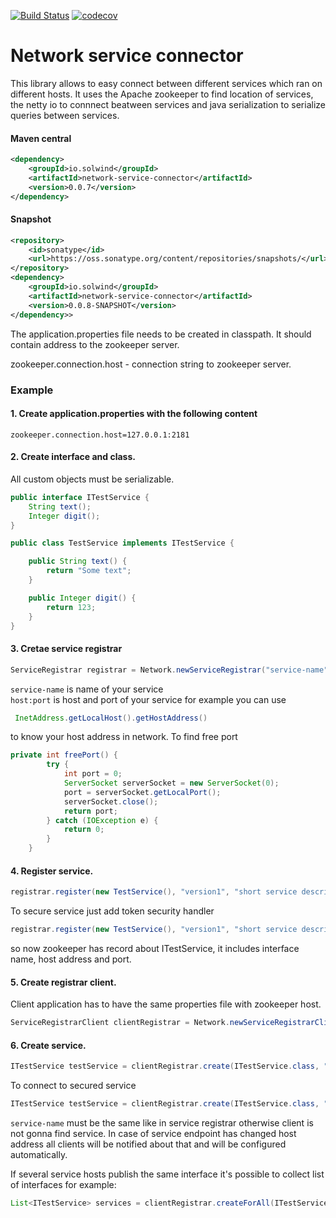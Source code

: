 [![Build Status](https://travis-ci.org/thesolwind/network-service-connector.svg?branch=master)](https://travis-ci.org/thesolwind/network-service-connector)
[![codecov](https://codecov.io/gh/thesolwind/network-service-connector/branch/master/graph/badge.svg)](https://codecov.io/gh/thesolwind/network-service-connector)
# Network service connector

This library allows to easy connect between different services which ran on different hosts. It uses the Apache zookeeper to find location of services, the netty io to connnect beatween services and java serialization to serialize queries between services.

#### Maven central
```xml
<dependency>
    <groupId>io.solwind</groupId>
    <artifactId>network-service-connector</artifactId>
    <version>0.0.7</version>
</dependency>
```

#### Snapshot
```xml
<repository>
    <id>sonatype</id>
    <url>https://oss.sonatype.org/content/repositories/snapshots/</url>
</repository>
<dependency>
    <groupId>io.solwind</groupId>
    <artifactId>network-service-connector</artifactId>
    <version>0.0.8-SNAPSHOT</version>
</dependency>>
```

The application.properties file needs to be created in classpath. 
It should contain address to the zookeeper server.

zookeeper.connection.host - connection string to zookeeper server.<br/>

### Example
#### 1. Create application.properties with the following content
```properties
zookeeper.connection.host=127.0.0.1:2181
```

#### 2. Create interface and class. 

All custom objects must be serializable.
```java
public interface ITestService {
    String text();
    Integer digit();
}

public class TestService implements ITestService {

    public String text() {
        return "Some text";
    }

    public Integer digit() {
        return 123;
    }
}
```

#### 3. Cretae service registrar
```java
ServiceRegistrar registrar = Network.newServiceRegistrar("service-name", "host:port", new ZookeeperDiscoveryConnector(), new NettyIoRmiConnectorServer());
```
`service-name` is name of your service<br/>
`host:port` is host and port of your service for example you can use
```java
 InetAddress.getLocalHost().getHostAddress()
```
to know your host address in network. To find free port
```java
private int freePort() {
        try {
            int port = 0;
            ServerSocket serverSocket = new ServerSocket(0);
            port = serverSocket.getLocalPort();
            serverSocket.close();
            return port;
        } catch (IOException e) {
            return 0;
        }
    }
```

#### 4. Register service.
```java
registrar.register(new TestService(), "version1", "short service description");
```
To secure service just add token security handler
```java
registrar.register(new TestService(), "version1", "short service description", token -> token.equals("sometoken"));
```
so now zookeeper has record about ITestService, it includes interface name, host address and port.

#### 5. Create registrar client.

Client application has to have the same properties file with zookeeper host.
```java
ServiceRegistrarClient clientRegistrar = Network.newServiceRegistrarClient(new ZookeeperDiscoveryConnector());
```

#### 6. Create service.
```java
ITestService testService = clientRegistrar.create(ITestService.class, "service-name", new NettyIoRmiConnectorClient());
```
To connect to secured service
```java
ITestService testService = clientRegistrar.create(ITestService.class, "service-name", new NettyIoRmiConnectorClient(), "sometoken");
```
`service-name` must be the same like in service registrar otherwise client is not gonna find service.
In case of service endpoint has changed host address all clients will be notified about that and will be configured automatically.

If several service hosts publish the same interface it's possible to collect list of interfaces
for example:
```java
List<ITestService> services = clientRegistrar.createForAll(ITestService.class, new NettyIoRmiConnectorClient());
```
